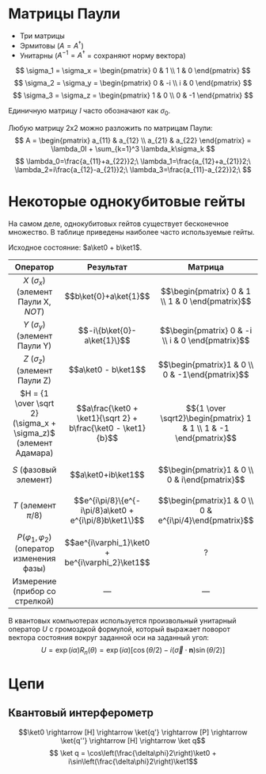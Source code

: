 # Матрицы Паули

- Три матрицы
- Эрмитовы ($A=A^\dagger$)
- Унитарны ($A^{-1}=A^\dagger$ = сохраняют норму вектора)

$$ \sigma_1 = \sigma_x = \begin{pmatrix} 0 & 1 \\ 1 & 0 \end{pmatrix} $$
$$ \sigma_2 = \sigma_y = \begin{pmatrix} 0 & -i \\ i & 0 \end{pmatrix} $$
$$ \sigma_3 = \sigma_z = \begin{pmatrix} 1 & 0 \\ 0 & -1 \end{pmatrix} $$

Единичную матрицу $I$ часто обозначают как $\sigma_0$.

Любую матрицу 2x2 можно разложить по матрицам Паули:
$$ A = \begin{pmatrix} a_{11} & a_{12} \\ a_{21} & a_{22} \end{pmatrix} = \lambda_0I + \sum_{k=1}^3 \lambda_k\sigma_k $$
$$ \lambda_0=\frac{a_{11}+a_{22}}2;\ \lambda_1=\frac{a_{12}+a_{21}}2;\ \lambda_2=i\frac{a_{12}-a_{21}}2;\ \lambda_3=\frac{a_{11}-a_{22}}2;\  $$

# Некоторые однокубитовые гейты

На самом деле, однокубитовых гейтов существует бесконечное множество. В таблице приведены наиболее часто используемые гейты.

Исходное состояние: $a\ket0 + b\ket1$.

|                            Оператор                            |                           Результат                           |                              Матрица                              |
| :------------------------------------------------------------: | :-----------------------------------------------------------: | :---------------------------------------------------------------: |
|           $X$ ($\sigma_x$) (элемент Паули X, *NOT*)            |                     $$b\ket{0}+a\ket{1}$$                     |         $$\begin{pmatrix} 0 & 1 \\ 1 & 0 \end{pmatrix}$$          |
|               $Y$ ($\sigma_y$) (элемент Паули Y)               |                  $$-i\{b\ket{0}-a\ket{1}\}$$                  |         $$\begin{pmatrix} 0 & -i \\ i & 0 \end{pmatrix}$$         |
|               $Z$ ($\sigma_z$) (элемент Паули Z)               |                      $$a\ket0 - b\ket1$$                      |          $$\begin{pmatrix}1 & 0 \\ 0 & -1\end{pmatrix}$$          |
| $H = {1 \over \sqrt 2}(\sigma_x + \sigma_z)$ (элемент Адамара) | $$a\frac{\ket0 + \ket1}{\sqrt 2} + b\frac{\ket0 - \ket1}{b}$$ | $${1 \over \sqrt2}\begin{pmatrix} 1 & 1 \\ 1 & -1 \end{pmatrix}$$ |
|                     $S$ (фазовый элемент)                      |                      $$a\ket0+ib\ket1$$                       |          $$\begin{pmatrix}1 & 0 \\ 0 & i\end{pmatrix}$$           |
|                     $T$ (элемент $\pi/8$)                      |    $$e^{i\pi/8}\{e^{-i\pi/8}a\ket0 + e^{i\pi/8}b\ket1\}$$     |      $$\begin{pmatrix}1 & 0 \\ 0 & e^{i\pi/4}\end{pmatrix}$$      |
|       $P(\varphi_1,\varphi_2)$ (оператор изменения фазы)       |        $$ae^{i\varphi_1}\ket0 + be^{i\varphi_2}\ket1$$        |                                 ?                                 |
|                 Измерение (прибор со стрелкой)                 |                               —                               |                                 —                                 |

В квантовых компьютерах используется произвольный унитарный оператор $U$ с громоздкой формулой, который выражает поворот вектора состояния вокруг заданной оси на заданный угол:
$$ U = \exp(i\alpha)R_n(\theta) = \exp(i\alpha)[\cos(\theta/2)-i(\vec{\sigma} \cdot \textbf{n})\sin(\theta/2)] $$

# Цепи

## Квантовый интерферометр
$$\ket0 \rightarrow [H] \rightarrow \ket{q'} \rightarrow [P] \rightarrow \ket{q''} \rightarrow [H] \rightarrow \ket q$$
$$ \ket q = \cos\left(\frac{\delta\phi}2\right)\ket0 + i\sin\left(\frac{\delta\phi}2\right)\ket1$$